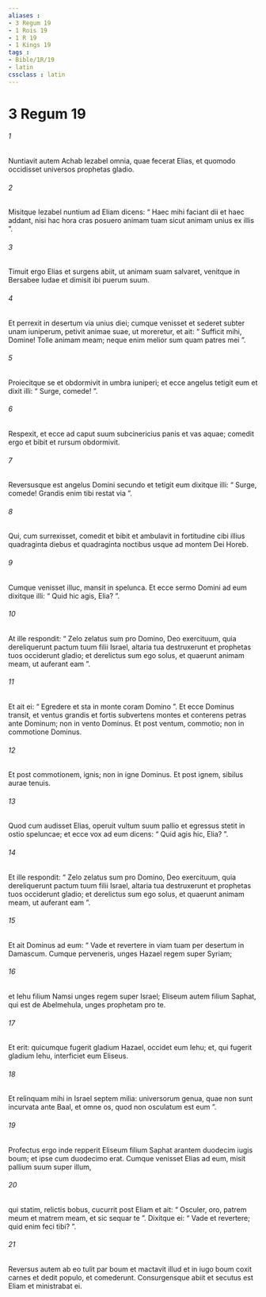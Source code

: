 ```yaml
---
aliases : 
- 3 Regum 19
- 1 Rois 19
- 1 R 19
- 1 Kings 19
tags : 
- Bible/1R/19
- latin
cssclass : latin
---
```


# 3 Regum 19

###### 1
Nuntiavit autem Achab Iezabel omnia, quae fecerat Elias, et quomodo occidisset universos prophetas gladio. 
###### 2
Misitque Iezabel nuntium ad Eliam dicens: “ Haec mihi faciant dii et haec addant, nisi hac hora cras posuero animam tuam sicut animam unius ex illis ”. 
###### 3
Timuit ergo Elias et surgens abiit, ut animam suam salvaret, venitque in Bersabee Iudae et dimisit ibi puerum suum. 
###### 4
Et perrexit in desertum via unius diei; cumque venisset et sederet subter unam iuniperum, petivit animae suae, ut moreretur, et ait: “ Sufficit mihi, Domine! Tolle animam meam; neque enim melior sum quam patres mei ”. 
###### 5
Proiecitque se et obdormivit in umbra iuniperi; et ecce angelus tetigit eum et dixit illi: “ Surge, comede! ”. 
###### 6
Respexit, et ecce ad caput suum subcinericius panis et vas aquae; comedit ergo et bibit et rursum obdormivit. 
###### 7
Reversusque est angelus Domini secundo et tetigit eum dixitque illi: “ Surge, comede! Grandis enim tibi restat via ”. 
###### 8
Qui, cum surrexisset, comedit et bibit et ambulavit in fortitudine cibi illius quadraginta diebus et quadraginta noctibus usque ad montem Dei Horeb.
###### 9
Cumque venisset illuc, mansit in spelunca. Et ecce sermo Domini ad eum dixitque illi: “ Quid hic agis, Elia? ”. 
###### 10
At ille respondit: “ Zelo zelatus sum pro Domino, Deo exercituum, quia dereliquerunt pactum tuum filii Israel, altaria tua destruxerunt et prophetas tuos occiderunt gladio; et derelictus sum ego solus, et quaerunt animam meam, ut auferant eam ”. 
###### 11
Et ait ei: “ Egredere et sta in monte coram Domino ”. Et ecce Dominus transit, et ventus grandis et fortis subvertens montes et conterens petras ante Dominum; non in vento Dominus. Et post ventum, commotio; non in commotione Dominus. 
###### 12
Et post commotionem, ignis; non in igne Dominus. Et post ignem, sibilus aurae tenuis. 
###### 13
Quod cum audisset Elias, operuit vultum suum pallio et egressus stetit in ostio speluncae; et ecce vox ad eum dicens: “ Quid agis hic, Elia? ”. 
###### 14
Et ille respondit: “ Zelo zelatus sum pro Domino, Deo exercituum, quia dereliquerunt pactum tuum filii Israel, altaria tua destruxerunt et prophetas tuos occiderunt gladio; et derelictus sum ego solus, et quaerunt animam meam, ut auferant eam ”.
###### 15
Et ait Dominus ad eum: “ Vade et revertere in viam tuam per desertum in Damascum. Cumque perveneris, unges Hazael regem super Syriam; 
###### 16
et Iehu filium Namsi unges regem super Israel; Eliseum autem filium Saphat, qui est de Abelmehula, unges prophetam pro te. 
###### 17
Et erit: quicumque fugerit gladium Hazael, occidet eum Iehu; et, qui fugerit gladium Iehu, interficiet eum Eliseus. 
###### 18
Et relinquam mihi in Israel septem milia: universorum genua, quae non sunt incurvata ante Baal, et omne os, quod non osculatum est eum ”.
###### 19
Profectus ergo inde repperit Eliseum filium Saphat arantem duodecim iugis boum; et ipse cum duodecimo erat. Cumque venisset Elias ad eum, misit pallium suum super illum, 
###### 20
qui statim, relictis bobus, cucurrit post Eliam et ait: “ Osculer, oro, patrem meum et matrem meam, et sic sequar te ”. Dixitque ei: “ Vade et revertere; quid enim feci tibi? ”.
###### 21
Reversus autem ab eo tulit par boum et mactavit illud et in iugo boum coxit carnes et dedit populo, et comederunt. Consurgensque abiit et secutus est Eliam et ministrabat ei.
